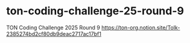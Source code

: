 # ton-coding-challenge-25-round-9
TON Coding Challenge 2025 Round 9  https://ton-org.notion.site/Tolk-2385274bd2cf80db9deac2717ac17bf1
